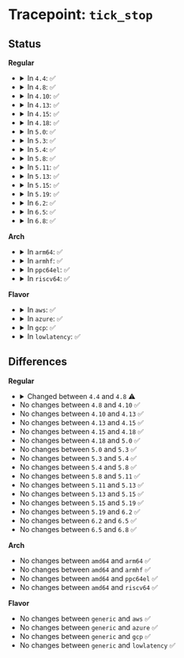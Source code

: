 # Tracepoint: <code>tick_stop</code>

## Status
<b>Regular</b>
<ul>
<li>
<details>
<summary>In <code>4.4</code>: ✅</summary>

Event:

```c
struct trace_event_raw_tick_stop {
    struct trace_entry ent;
    int success;
    u32 __data_loc_msg;
    char __data[0];
};
```
Function:

```c
void trace_event_raw_event_tick_stop(void *__data, int success, char *error_msg);
```
</details>
</li>
<li>
<details>
<summary>In <code>4.8</code>: ✅</summary>

Event:

```c
struct trace_event_raw_tick_stop {
    struct trace_entry ent;
    int success;
    int dependency;
    char __data[0];
};
```
Function:

```c
void trace_event_raw_event_tick_stop(void *__data, int success, int dependency);
```
</details>
</li>
<li>
<details>
<summary>In <code>4.10</code>: ✅</summary>

Event:

```c
struct trace_event_raw_tick_stop {
    struct trace_entry ent;
    int success;
    int dependency;
    char __data[0];
};
```
Function:

```c
void trace_event_raw_event_tick_stop(void *__data, int success, int dependency);
```
</details>
</li>
<li>
<details>
<summary>In <code>4.13</code>: ✅</summary>

Event:

```c
struct trace_event_raw_tick_stop {
    struct trace_entry ent;
    int success;
    int dependency;
    char __data[0];
};
```
Function:

```c
void trace_event_raw_event_tick_stop(void *__data, int success, int dependency);
```
</details>
</li>
<li>
<details>
<summary>In <code>4.15</code>: ✅</summary>

Event:

```c
struct trace_event_raw_tick_stop {
    struct trace_entry ent;
    int success;
    int dependency;
    char __data[0];
};
```
Function:

```c
void trace_event_raw_event_tick_stop(void *__data, int success, int dependency);
```
</details>
</li>
<li>
<details>
<summary>In <code>4.18</code>: ✅</summary>

Event:

```c
struct trace_event_raw_tick_stop {
    struct trace_entry ent;
    int success;
    int dependency;
    char __data[0];
};
```
Function:

```c
void trace_event_raw_event_tick_stop(void *__data, int success, int dependency);
```
</details>
</li>
<li>
<details>
<summary>In <code>5.0</code>: ✅</summary>

Event:

```c
struct trace_event_raw_tick_stop {
    struct trace_entry ent;
    int success;
    int dependency;
    char __data[0];
};
```
Function:

```c
void trace_event_raw_event_tick_stop(void *__data, int success, int dependency);
```
</details>
</li>
<li>
<details>
<summary>In <code>5.3</code>: ✅</summary>

Event:

```c
struct trace_event_raw_tick_stop {
    struct trace_entry ent;
    int success;
    int dependency;
    char __data[0];
};
```
Function:

```c
void trace_event_raw_event_tick_stop(void *__data, int success, int dependency);
```
</details>
</li>
<li>
<details>
<summary>In <code>5.4</code>: ✅</summary>

Event:

```c
struct trace_event_raw_tick_stop {
    struct trace_entry ent;
    int success;
    int dependency;
    char __data[0];
};
```
Function:

```c
void trace_event_raw_event_tick_stop(void *__data, int success, int dependency);
```
</details>
</li>
<li>
<details>
<summary>In <code>5.8</code>: ✅</summary>

Event:

```c
struct trace_event_raw_tick_stop {
    struct trace_entry ent;
    int success;
    int dependency;
    char __data[0];
};
```
Function:

```c
void trace_event_raw_event_tick_stop(void *__data, int success, int dependency);
```
</details>
</li>
<li>
<details>
<summary>In <code>5.11</code>: ✅</summary>

Event:

```c
struct trace_event_raw_tick_stop {
    struct trace_entry ent;
    int success;
    int dependency;
    char __data[0];
};
```
Function:

```c
void trace_event_raw_event_tick_stop(void *__data, int success, int dependency);
```
</details>
</li>
<li>
<details>
<summary>In <code>5.13</code>: ✅</summary>

Event:

```c
struct trace_event_raw_tick_stop {
    struct trace_entry ent;
    int success;
    int dependency;
    char __data[0];
};
```
Function:

```c
void trace_event_raw_event_tick_stop(void *__data, int success, int dependency);
```
</details>
</li>
<li>
<details>
<summary>In <code>5.15</code>: ✅</summary>

Event:

```c
struct trace_event_raw_tick_stop {
    struct trace_entry ent;
    int success;
    int dependency;
    char __data[0];
};
```
Function:

```c
void trace_event_raw_event_tick_stop(void *__data, int success, int dependency);
```
</details>
</li>
<li>
<details>
<summary>In <code>5.19</code>: ✅</summary>

Event:

```c
struct trace_event_raw_tick_stop {
    struct trace_entry ent;
    int success;
    int dependency;
    char __data[0];
};
```
Function:

```c
void trace_event_raw_event_tick_stop(void *__data, int success, int dependency);
```
</details>
</li>
<li>
<details>
<summary>In <code>6.2</code>: ✅</summary>

Event:

```c
struct trace_event_raw_tick_stop {
    struct trace_entry ent;
    int success;
    int dependency;
    char __data[0];
};
```
Function:

```c
void trace_event_raw_event_tick_stop(void *__data, int success, int dependency);
```
</details>
</li>
<li>
<details>
<summary>In <code>6.5</code>: ✅</summary>

Event:

```c
struct trace_event_raw_tick_stop {
    struct trace_entry ent;
    int success;
    int dependency;
    char __data[0];
};
```
Function:

```c
void trace_event_raw_event_tick_stop(void *__data, int success, int dependency);
```
</details>
</li>
<li>
<details>
<summary>In <code>6.8</code>: ✅</summary>

Event:

```c
struct trace_event_raw_tick_stop {
    struct trace_entry ent;
    int success;
    int dependency;
    char __data[0];
};
```
Function:

```c
void trace_event_raw_event_tick_stop(void *__data, int success, int dependency);
```
</details>
</li>
</ul>
<b>Arch</b>
<ul>
<li>
<details>
<summary>In <code>arm64</code>: ✅</summary>

Event:

```c
struct trace_event_raw_tick_stop {
    struct trace_entry ent;
    int success;
    int dependency;
    char __data[0];
};
```
Function:

```c
void trace_event_raw_event_tick_stop(void *__data, int success, int dependency);
```
</details>
</li>
<li>
<details>
<summary>In <code>armhf</code>: ✅</summary>

Event:

```c
struct trace_event_raw_tick_stop {
    struct trace_entry ent;
    int success;
    int dependency;
    char __data[0];
};
```
Function:

```c
void trace_event_raw_event_tick_stop(void *__data, int success, int dependency);
```
</details>
</li>
<li>
<details>
<summary>In <code>ppc64el</code>: ✅</summary>

Event:

```c
struct trace_event_raw_tick_stop {
    struct trace_entry ent;
    int success;
    int dependency;
    char __data[0];
};
```
Function:

```c
void trace_event_raw_event_tick_stop(void *__data, int success, int dependency);
```
</details>
</li>
<li>
<details>
<summary>In <code>riscv64</code>: ✅</summary>

Event:

```c
struct trace_event_raw_tick_stop {
    struct trace_entry ent;
    int success;
    int dependency;
    char __data[0];
};
```
Function:

```c
void trace_event_raw_event_tick_stop(void *__data, int success, int dependency);
```
</details>
</li>
</ul>
<b>Flavor</b>
<ul>
<li>
<details>
<summary>In <code>aws</code>: ✅</summary>

Event:

```c
struct trace_event_raw_tick_stop {
    struct trace_entry ent;
    int success;
    int dependency;
    char __data[0];
};
```
Function:

```c
void trace_event_raw_event_tick_stop(void *__data, int success, int dependency);
```
</details>
</li>
<li>
<details>
<summary>In <code>azure</code>: ✅</summary>

Event:

```c
struct trace_event_raw_tick_stop {
    struct trace_entry ent;
    int success;
    int dependency;
    char __data[0];
};
```
Function:

```c
void trace_event_raw_event_tick_stop(void *__data, int success, int dependency);
```
</details>
</li>
<li>
<details>
<summary>In <code>gcp</code>: ✅</summary>

Event:

```c
struct trace_event_raw_tick_stop {
    struct trace_entry ent;
    int success;
    int dependency;
    char __data[0];
};
```
Function:

```c
void trace_event_raw_event_tick_stop(void *__data, int success, int dependency);
```
</details>
</li>
<li>
<details>
<summary>In <code>lowlatency</code>: ✅</summary>

Event:

```c
struct trace_event_raw_tick_stop {
    struct trace_entry ent;
    int success;
    int dependency;
    char __data[0];
};
```
Function:

```c
void trace_event_raw_event_tick_stop(void *__data, int success, int dependency);
```
</details>
</li>
</ul>

## Differences
<b>Regular</b>
<ul>
<li>
<details>
<summary>Changed between <code>4.4</code> and <code>4.8</code> ⚠️</summary>
<ul>
<li>
<b>Event changed. </b>
</li>
<li>
<b>Field added. </b>
<code>int dependency</code>
</li>
<li>
<b>Field removed. </b>
<code>u32 __data_loc_msg</code>
</li>
<li>
<b>Func changed. </b>
</li>
<li>
<b>Param added. </b>
<code>int dependency</code>
</li>
<li>
<b>Param removed. </b>
<code>char *error_msg</code>
</li>
</ul>
</details>
</li>
<li>
No changes between <code>4.8</code> and <code>4.10</code> ✅
</li>
<li>
No changes between <code>4.10</code> and <code>4.13</code> ✅
</li>
<li>
No changes between <code>4.13</code> and <code>4.15</code> ✅
</li>
<li>
No changes between <code>4.15</code> and <code>4.18</code> ✅
</li>
<li>
No changes between <code>4.18</code> and <code>5.0</code> ✅
</li>
<li>
No changes between <code>5.0</code> and <code>5.3</code> ✅
</li>
<li>
No changes between <code>5.3</code> and <code>5.4</code> ✅
</li>
<li>
No changes between <code>5.4</code> and <code>5.8</code> ✅
</li>
<li>
No changes between <code>5.8</code> and <code>5.11</code> ✅
</li>
<li>
No changes between <code>5.11</code> and <code>5.13</code> ✅
</li>
<li>
No changes between <code>5.13</code> and <code>5.15</code> ✅
</li>
<li>
No changes between <code>5.15</code> and <code>5.19</code> ✅
</li>
<li>
No changes between <code>5.19</code> and <code>6.2</code> ✅
</li>
<li>
No changes between <code>6.2</code> and <code>6.5</code> ✅
</li>
<li>
No changes between <code>6.5</code> and <code>6.8</code> ✅
</li>
</ul>
<b>Arch</b>
<ul>
<li>
No changes between <code>amd64</code> and <code>arm64</code> ✅
</li>
<li>
No changes between <code>amd64</code> and <code>armhf</code> ✅
</li>
<li>
No changes between <code>amd64</code> and <code>ppc64el</code> ✅
</li>
<li>
No changes between <code>amd64</code> and <code>riscv64</code> ✅
</li>
</ul>
<b>Flavor</b>
<ul>
<li>
No changes between <code>generic</code> and <code>aws</code> ✅
</li>
<li>
No changes between <code>generic</code> and <code>azure</code> ✅
</li>
<li>
No changes between <code>generic</code> and <code>gcp</code> ✅
</li>
<li>
No changes between <code>generic</code> and <code>lowlatency</code> ✅
</li>
</ul>
